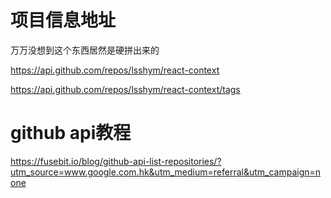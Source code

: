 # 项目信息地址
万万没想到这个东西居然是硬拼出来的

https://api.github.com/repos/lsshym/react-context

https://api.github.com/repos/lsshym/react-context/tags

# github api教程
https://fusebit.io/blog/github-api-list-repositories/?utm_source=www.google.com.hk&utm_medium=referral&utm_campaign=none